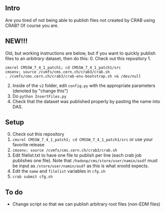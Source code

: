 ## Intro
Are you tired of not being able to publish files not created by CRAB using CRAB? Of course you are.

## NEW!!!
Old, but working instructions are below, but if you want to quickly publish files to an *arbitrary* dataset,
then do this:
0. Check out this repository
1.
```
cmsrel CMSSW_7_4_1_patch1; cd CMSSW_7_4_1_patch1/src
cmsenv; source /cvmfs/cms.cern.ch/crab3/crab.sh
. /cvmfs/cms.cern.ch/crab3/crab-env-bootstrap.sh >& /dev/null
```
2. Inside of the `v2` folder, edit `config.py` with the appropriate parameters (denoted by "change this")
3. Do `python InsertFiles.py`
4. Check that the dataset was published properly by pasting the name into DAS.


## Setup
0. Check out this repository
1. `cmsrel CMSSW_7_4_1_patch1; cd CMSSW_7_4_1_patch1/src` or use your favorite release
2. `cmsenv; source /cvmfs/cms.cern.ch/crab3/crab.sh`
3. Edit filelist.txt to have one file to publish per line (each crab job publishes one file).
   Note that `/hadoop/cms/store/user/namin/asdf` must be input as `/store/user/namin/asdf` as this is what xrootd expects.
4. Edit the `name` and `filelist` variables in `cfg.sh`
5. `crab submit cfg.sh`

## To do
* Change script so that we can publish arbitrary root files (non-EDM files)
